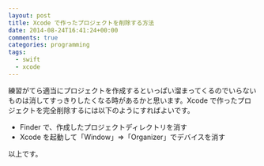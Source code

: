 ```yaml
---
layout: post
title: Xcode で作ったプロジェクトを削除する方法
date: 2014-08-24T16:41:24+00:00
comments: true
categories: programming
tags:
  - swift
  - xcode
---
```


練習がてら適当にプロジェクトを作成するといっぱい溜まってくるのでいらないものは消してすっきりしたくなる時があるかと思います。Xcode で作ったプロジェクトを完全削除するには以下のようにすればよいです。

<ul>
<li>Finder で、作成したプロジェクトディレクトリを消す</li>
<li>Xcode を起動して「Window」=>「Organizer」でデバイスを消す</li>
</ul>

以上です。
